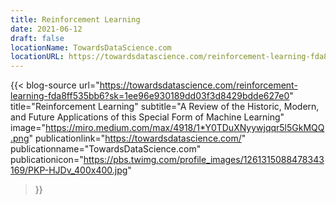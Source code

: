 ```yaml
---
title: Reinforcement Learning
date: 2021-06-12
draft: false
locationName: TowardsDataScience.com
locationURL: https://towardsdatascience.com/reinforcement-learning-fda8ff535bb6?sk=1ee96e930189dd03f3d8429bdde627e0
---
```


<!--more-->

{{< blog-source
    url="https://towardsdatascience.com/reinforcement-learning-fda8ff535bb6?sk=1ee96e930189dd03f3d8429bdde627e0"
    title="Reinforcement Learning"
    subtitle="A Review of the Historic, Modern, and Future Applications of this Special Form of Machine Learning"
    image="https://miro.medium.com/max/4918/1*Y0TDuXNyywjqqr5l5GkMQQ.png"
    publicationlink="https://towardsdatascience.com/"
    publicationname="TowardsDataScience.com"
    publicationicon="https://pbs.twimg.com/profile_images/1261315088478343169/PKP-HJDv_400x400.jpg"
>}}


<script async src="//cdn.iframe.ly/embed.js" charset="utf-8"></script>
<div class="iframely-embed">
    <div class="iframely-responsive" style="padding-bottom: 45.4167%; padding-top: 120px;">
        <a href="https://towardsdatascience.com/reinforcement-learning-fda8ff535bb6?sk=1ee96e930189dd03f3d8429bdde627e0" data-iframely-url="//cdn.iframe.ly/vqJsRQP"></a>
    </div>
</div>
